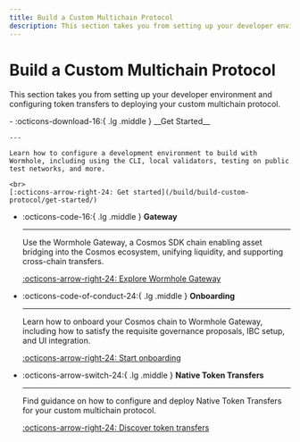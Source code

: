 ```yaml
---
title: Build a Custom Multichain Protocol
description: This section takes you from setting up your developer environment and configuring token transfers to deploying your custom multichain protocol. 
---
```


# Build a Custom Multichain Protocol

This section takes you from setting up your developer environment and configuring token transfers to deploying your custom multichain protocol.


<div class="grid cards" markdown>
-   :octicons-download-16:{ .lg .middle } __Get Started__

    ---

    Learn how to configure a development environment to build with Wormhole, including using the CLI, local validators, testing on public test networks, and more.

    <br>
    [:octicons-arrow-right-24: Get started](/build/build-custom-protocol/get-started/)

-   :octicons-code-16:{ .lg .middle } __Gateway__

    ---

    Use the Wormhole Gateway, a Cosmos SDK chain enabling asset bridging into the Cosmos ecosystem, unifying liquidity, and supporting cross-chain transfers.

    
    [:octicons-arrow-right-24: Explore Wormhole Gateway](wormhole-docs/build/build-custom-protocol/gateway/)

-   :octicons-code-of-conduct-24:{ .lg .middle } __Onboarding__

    ---

    Learn how to onboard your Cosmos chain to Wormhole Gateway, including how to satisfy the requisite governance proposals, IBC setup, and UI integration.

    
    [:octicons-arrow-right-24: Start onboarding](/build/build-custom-protocol/onboarding/)

-   :octicons-arrow-switch-24:{ .lg .middle } __Native Token Transfers__

    ---

    Find guidance on how to configure and deploy Native Token Transfers for your custom multichain protocol.

    
    [:octicons-arrow-right-24: Discover token transfers](/build/build-custom-protocol/native-token-transfers/)
</div>


